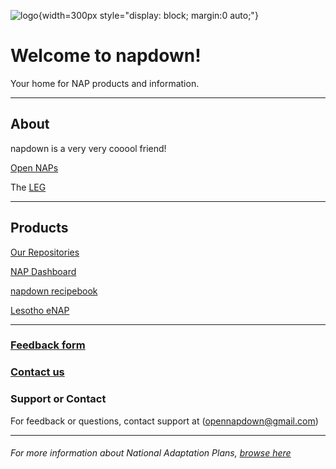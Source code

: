 

![logo](https://www.eci.ox.ac.uk/research/climate/img/unfccc.png){width=300px style="display: block; margin:0 auto;"} 

#  Welcome to napdown!  
Your home for NAP products and information.

*****

## About
napdown is a very very cooool friend!

[Open NAPs](https://napcentral.netlify.app/open-naps/)

The [LEG](https://unfccc.int/LEG)

------

## Products
[Our Repositories](https://github.com/napdown)

[NAP Dashboard](https://napdown.github.io/O-NAPs-Dashboard/)

[napdown recipebook](https://napdown.github.io/NAPdown/)  

[Lesotho eNAP](https://napdown.github.io/Lesotho/)

-----
### [Feedback form](https://napdown.github.io/)

### [Contact us](mailto:opennapdown@gmail.com) 

### Support or Contact
For feedback or questions, contact support at (opennapdown@gmail.com)

---

###### For more information about National Adaptation Plans, [browse here](https://www4.unfccc.int/sites/NAPC/Pages/national-adaptation-plans.aspx)

